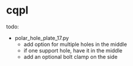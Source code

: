 # cqpl

todo:
* polar_hole_plate_17.py
    * add option for multiple holes in the middle
    * if one support hole, have it in the middle
    * add an optional bolt clamp on the side